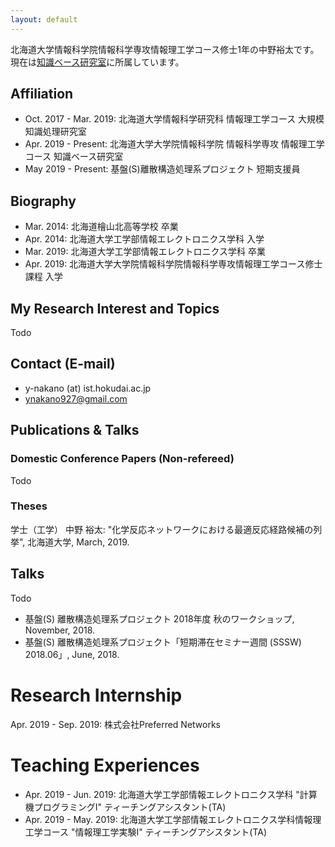 ```yaml
---
layout: default
---
```

北海道大学情報科学院情報科学専攻情報理工学コース修士1年の中野裕太です。
現在は[知識ベース研究室](http://www-kb.ist.hokudai.ac.jp/)に所属しています。

## Affiliation
- Oct. 2017 - Mar. 2019: 北海道大学情報科学研究科 情報理工学コース 大規模知識処理研究室
- Apr. 2019 - Present: 北海道大学大学院情報科学院 情報科学専攻 情報理工学コース 知識ベース研究室
- May 2019 - Present: 基盤(S)離散構造処理系プロジェクト 短期支援員

## Biography
- Mar. 2014: 北海道檜山北高等学校 卒業
- Apr. 2014: 北海道大学工学部情報エレクトロニクス学科 入学
- Mar. 2019: 北海道大学工学部情報エレクトロニクス学科 卒業
- Apr. 2019: 北海道大学大学院情報科学院情報科学専攻情報理工学コース修士課程 入学

## My Research Interest and Topics
Todo

## Contact (E-mail)
- y-nakano (at) ist.hokudai.ac.jp
- ynakano927@gmail.com

## Publications & Talks
### Domestic Conference Papers (Non-refereed)
Todo
<!--
金森 憲太朗, 有村 博紀: "Fairness-aware Edit of Thresholds in a Learned Decision Tree Using a Mixed Integer Programming Formulation", 第33回人工知能学会全国大会 (JSAI2019), June, 2019.
金森 憲太朗, 有村 博紀: "整数計画法に基づく学習済み決定木の公平性を考慮した編集法", 人工知能学会 第108回人工知能基本問題研究会 (SIG-FPAI) 予稿集, SIG-FPAI-B802, pp. 6-11, January, 2019. 人工知能学会 2018年度 研究会優秀賞.
金森 憲太朗, 原 聡, 石畠 正和, 有村 博紀: "モデル選択のためのサポートベクトル列挙", 信学技報, vol. 118, no. 81, IBISML2018-12, pp. 81-88, 2018年6月.
金森 憲太朗, 石畠 正和, 湊 真一, 有村 博紀: "順序決定木に対する正則化パラメータ推定の高速化", 人工知能学会 第105回人工知能基本問題研究会 (SIG-FPAI) 予稿集, SIG-FPAI-B508, pp. 50-57, January, 2018.
-->

### Theses
学士（工学）
中野 裕太: "化学反応ネットワークにおける最適反応経路候補の列挙", 北海道大学, March, 2019.

## Talks
Todo

- 基盤(S) 離散構造処理系プロジェクト 2018年度 秋のワークショップ, November, 2018.
- 基盤(S) 離散構造処理系プロジェクト「短期滞在セミナー週間 (SSSW) 2018.06」, June, 2018.

# Research Internship
Apr. 2019 - Sep. 2019: 株式会社Preferred Networks

# Teaching Experiences
- Apr. 2019 - Jun. 2019: 北海道大学工学部情報エレクトロニクス学科 "計算機プログラミングⅠ" ティーチングアシスタント(TA)
- Apr. 2019 - May. 2019: 北海道大学工学部情報エレクトロニクス学科情報理工学コース "情報理工学実験I" ティーチングアシスタント(TA)

